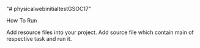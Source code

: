 "# physicalwebinitialtestGSOC17" 

How To Run

Add resource files into your project.
Add source file which contain main of respective task and run it.